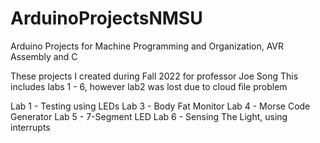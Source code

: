 # ArduinoProjectsNMSU
Arduino Projects for Machine Programming and Organization, AVR Assembly and C

These projects I created during Fall 2022 for professor Joe Song
This includes labs 1 - 6, however lab2 was lost due to cloud file problem

Lab 1 - Testing using LEDs
Lab 3 - Body Fat Monitor
Lab 4 - Morse Code Generator
Lab 5 - 7-Segment LED
Lab 6 - Sensing The Light, using interrupts
